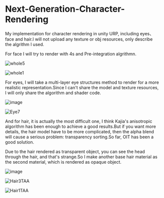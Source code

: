 # Next-Generation-Character-Rendering
My implementation for character rendering in unity URP, including eyes、face and hair.I will not upload any texture or obj resources, only describe the algrithm I used.

For face I will try to render with 4s and Pre-integration algrithmn.


![whole5](https://user-images.githubusercontent.com/56297955/179361365-bc3a8ff7-efbd-4d45-956d-958aecea9cf5.png)


![whole1](https://user-images.githubusercontent.com/56297955/178422526-3111ee42-1f0e-4267-aed6-750287306be3.png)


For eyes, I will take a multi-layer eye structures method to render for a more realistic representation.Since I can't share the model and texture resources, I will only share the algorithm and shader code.

![image](https://user-images.githubusercontent.com/56297955/178153442-a370562f-6767-4f0a-83a5-53deed8fc9a6.png)


![Eye7](https://user-images.githubusercontent.com/56297955/178422245-31f2994c-9ce9-4656-8cbd-191631334310.png)


And for hair, it is actually the most difficult one, I think Kajia's anisotropic algorithm has been enough to achieve a good results.But if you want more details, the hair model have to be more complicated, then the alpha blend will cause a serious problem: transparency sorting.So far, OIT has been a good solution.

Due to the hair rendered as transparent object, you can see the head through the hair, and that's strange.So I make another base hair material as the second material, which is rendered as opaque object. 

![image](https://user-images.githubusercontent.com/56297955/178423265-e8b344fc-e046-4045-9570-95dc93af9c11.png)


![Hair3TAA](https://user-images.githubusercontent.com/56297955/178422338-150899c6-b4f0-453e-a478-779dc65b61ad.png)


![Hair1TAA](https://user-images.githubusercontent.com/56297955/178422375-a429da55-ef3d-45b7-9149-51770bc127ec.png)
